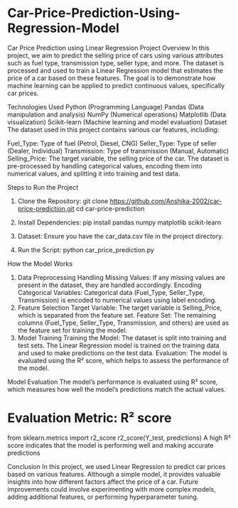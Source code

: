 # Car-Price-Prediction-Using-Regression-Model
Car Price Prediction using Linear Regression
Project Overview
In this project, we aim to predict the selling price of cars using various attributes such as fuel type, transmission type, seller type, and more. The dataset is processed and used to train a Linear Regression model that estimates the price of a car based on these features. The goal is to demonstrate how machine learning can be applied to predict continuous values, specifically car prices.

Technologies Used
Python (Programming Language)
Pandas (Data manipulation and analysis)
NumPy (Numerical operations)
Matplotlib (Data visualization)
Scikit-learn (Machine learning and model evaluation)
Dataset
The dataset used in this project contains various car features, including:

Fuel_Type: Type of fuel (Petrol, Diesel, CNG)
Seller_Type: Type of seller (Dealer, Individual)
Transmission: Type of transmission (Manual, Automatic)
Selling_Price: The target variable, the selling price of the car.
The dataset is pre-processed by handling categorical values, encoding them into numerical values, and splitting it into training and test data.

Steps to Run the Project
1. Clone the Repository:
git clone https://github.com/Anshika-2002/car-price-prediction.git
cd car-price-prediction

2. Install Dependencies:
   pip install pandas numpy matplotlib scikit-learn

3. Dataset: Ensure you have the car_data.csv file in the project directory.
4. Run the Script:
 python car_price_prediction.py

How the Model Works
1. Data Preprocessing
Handling Missing Values: If any missing values are present in the dataset, they are handled accordingly.
Encoding Categorical Variables: Categorical data (Fuel_Type, Seller_Type, Transmission) is encoded to numerical values using label encoding.
2. Feature Selection
Target Variable: The target variable is Selling_Price, which is separated from the feature set.
Feature Set: The remaining columns (Fuel_Type, Seller_Type, Transmission, and others) are used as the feature set for training the model.
3. Model Training
Training the Model: The dataset is split into training and test sets. The Linear Regression model is trained on the training data and used to make predictions on the test data.
Evaluation: The model is evaluated using the R² score, which helps to assess the performance of the model.

Model Evaluation
The model’s performance is evaluated using R² score, which measures how well the model’s predictions match the actual values.
# Evaluation Metric: R² score
from sklearn.metrics import r2_score
r2_score(Y_test, predictions)
A high R² score indicates that the model is performing well and making accurate predictions

Conclusion
In this project, we used Linear Regression to predict car prices based on various features. Although a simple model, it provides valuable insights into how different factors affect the price of a car. Future improvements could involve experimenting with more complex models, adding additional features, or performing hyperparameter tuning.
